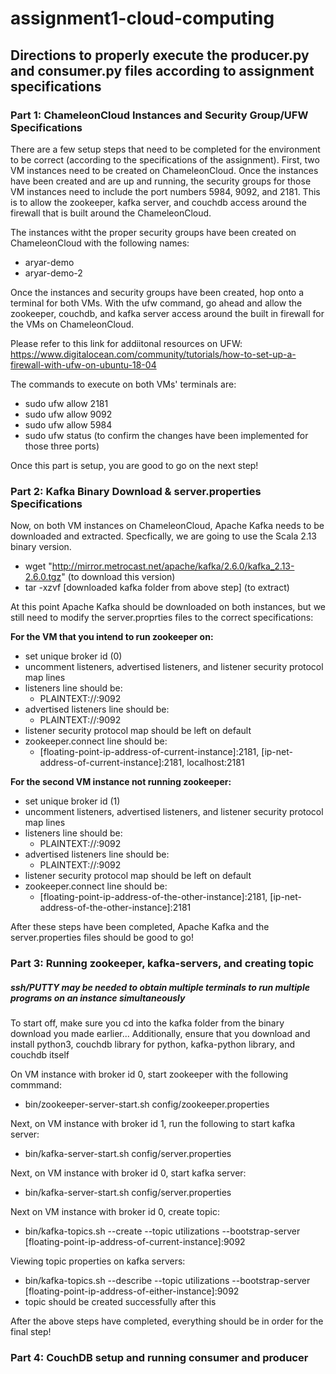 # assignment1-cloud-computing

## Directions to properly execute the producer.py and consumer.py files according to assignment specifications

### Part 1: ChameleonCloud Instances and Security Group/UFW Specifications
There are a few setup steps that need to be completed for the environment to be correct (according to the specifications of the assignment). First, two VM instances need to be created on ChameleonCloud. Once the instances have been created and are up and running, the security groups for those VM instances need to include the port numbers 5984, 9092, and 2181. This is to allow the zookeeper, kafka server, and couchdb access around the firewall that is built around the ChameleonCloud. 

The instances witht the proper security groups have been created on ChameleonCloud with the following names:
* aryar-demo
* aryar-demo-2

Once the instances and security groups have been created, hop onto a terminal for both VMs. With the ufw command, go ahead and allow the zookeeper, couchdb, and kafka server access around the built in firewall for the VMs on ChameleonCloud.

Please refer to this link for addiitonal resources on UFW: https://www.digitalocean.com/community/tutorials/how-to-set-up-a-firewall-with-ufw-on-ubuntu-18-04

The commands to execute on both VMs' terminals are:
* sudo ufw allow 2181 
* sudo ufw allow 9092
* sudo ufw allow 5984
* sudo ufw status (to confirm the changes have been implemented for those three ports)

Once this part is setup, you are good to go on the next step!

### Part 2: Kafka Binary Download & server.properties Specifications
Now, on both VM instances on ChameleonCloud, Apache Kafka needs to be downloaded and extracted. Specfically, we are going to use the Scala 2.13 binary version. 

* wget "http://mirror.metrocast.net/apache/kafka/2.6.0/kafka_2.13-2.6.0.tgz" (to download this version)
* tar -xzvf [downloaded kafka folder from above step] (to extract)

At this point Apache Kafka should be downloaded on both instances, but we still need to modify the server.proprties files to the correct specifications:

 **For the VM that you intend to run zookeeper on:**
 * set unique broker id (0)
 * uncomment listeners, advertised listeners, and listener security protocol map lines
 * listeners line should be: 
   * PLAINTEXT://:9092
 * advertised listeners line should be:
   * PLAINTEXT://<floating-point-ip-address-of-current-instance>:9092
 * listener security protocol map should be left on default
 * zookeeper.connect line should be:
   * [floating-point-ip-address-of-current-instance]:2181, [ip-net-address-of-current-instance]:2181, localhost:2181

 **For the second VM instance not running zookeeper:**
 * set unique broker id (1)
 * uncomment listeners, advertised listeners, and listener security protocol map lines
 * listeners line should be: 
   * PLAINTEXT://:9092
 * advertised listeners line should be:
   * PLAINTEXT://<floating-point-ip-address-of-current-instance>:9092
 * listener security protocol map should be left on default
 * zookeeper.connect line should be:
   * [floating-point-ip-address-of-the-other-instance]:2181, [ip-net-address-of-the-other-instance]:2181

After these steps have been completed, Apache Kafka and the server.properties files should be good to go!

### Part 3: Running zookeeper, kafka-servers, and creating topic

##### ssh/PUTTY may be needed to obtain multiple terminals to run multiple programs on an instance simultaneously

To start off, make sure you cd into the kafka folder from the binary download you made earlier...
Additionally, ensure that you download and install python3, couchdb library for python, kafka-python library, and couchdb itself

On VM instance with broker id 0, start zookeeper with the following commmand:
* bin/zookeeper-server-start.sh config/zookeeper.properties

Next, on VM instance with broker id 1, run the following to start kafka server:
* bin/kafka-server-start.sh config/server.properties

Next, on VM instance with broker id 0, start kafka server:
* bin/kafka-server-start.sh config/server.properties

Next on VM instance with broker id 0, create topic:
* bin/kafka-topics.sh --create --topic utilizations --bootstrap-server [floating-point-ip-address-of-current-instance]:9092

Viewing topic properties on kafka servers:
* bin/kafka-topics.sh --describe --topic utilizations --bootstrap-server [floating-point-ip-address-of-either-instance]:9092 
* topic should be created successfully after this

After the above steps have completed, everything should be in order for the final step!

### Part 4: CouchDB setup and running consumer and producer








